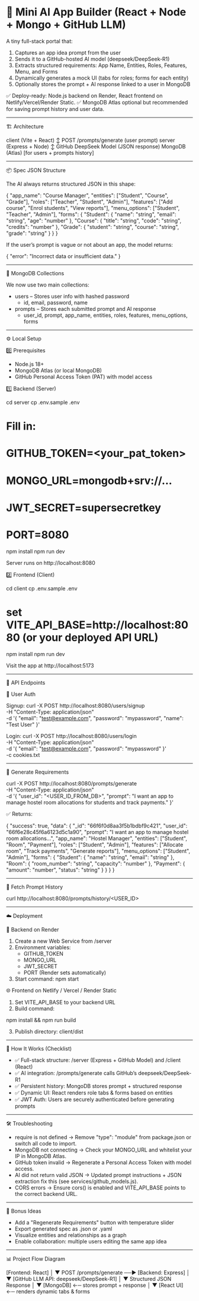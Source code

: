 # 🧠 Mini AI App Builder (React + Node + Mongo + GitHub LLM)

A tiny full-stack portal that:

1. Captures an app idea prompt from the user
2. Sends it to a GitHub-hosted AI model (deepseek/DeepSeek-R1)
3. Extracts structured requirements: App Name, Entities, Roles, Features, Menu, and Forms
4. Dynamically generates a mock UI (tabs for roles; forms for each entity)
5. Optionally stores the prompt + AI response linked to a user in MongoDB

✅ Deploy-ready: Node.js backend on Render, React frontend on Netlify/Vercel/Render Static.
✅ MongoDB Atlas optional but recommended for saving prompt history and user data.

---

🏗️ Architecture

client (Vite + React)
↕ POST /prompts/generate (user prompt)
server (Express + Node)
↕ GitHub DeepSeek Model (JSON response)
MongoDB (Atlas) [for users + prompts history]

---

📦 Spec JSON Structure

The AI always returns structured JSON in this shape:

{
"app_name": "Course Manager",
"entities": ["Student", "Course", "Grade"],
"roles": ["Teacher", "Student", "Admin"],
"features": ["Add course", "Enrol students", "View reports"],
"menu_options": ["Student", "Teacher", "Admin"],
"forms": {
"Student": { "name": "string", "email": "string", "age": "number" },
"Course": { "title": "string", "code": "string", "credits": "number" },
"Grade": { "student": "string", "course": "string", "grade": "string" }
}
}

If the user’s prompt is vague or not about an app, the model returns:

{ "error": "Incorrect data or insufficient data." }

---

🧪 MongoDB Collections

We now use two main collections:

- users – Stores user info with hashed password
    - id, email, password, name
- prompts – Stores each submitted prompt and AI response
    - user_id, prompt, app_name, entities, roles, features, menu_options, forms

---

⚙️ Local Setup

0️⃣ Prerequisites

- Node.js 18+
- MongoDB Atlas (or local MongoDB)
- GitHub Personal Access Token (PAT) with model access

1️⃣ Backend (Server)

cd server
cp .env.sample .env

# Fill in:

# GITHUB_TOKEN=<your_pat_token>

# MONGO_URL=mongodb+srv://...

# JWT_SECRET=supersecretkey

# PORT=8080

npm install
npm run dev

Server runs on http://localhost:8080

2️⃣ Frontend (Client)

cd client
cp .env.sample .env

# set VITE_API_BASE=http://localhost:8080 (or your deployed API URL)

npm install
npm run dev

Visit the app at http://localhost:5173

---

🧪 API Endpoints

🔐 User Auth

Signup:
curl -X POST http://localhost:8080/users/signup \
 -H "Content-Type: application/json" \
 -d '{
"email": "test@example.com",
"password": "mypassword",
"name": "Test User"
}'

Login:
curl -X POST http://localhost:8080/users/login \
 -H "Content-Type: application/json" \
 -d '{
"email": "test@example.com",
"password": "mypassword"
}' \
 -c cookies.txt

---

🤖 Generate Requirements

curl -X POST http://localhost:8080/prompts/generate \
 -H "Content-Type: application/json" \
 -d '{
"user_id": "<USER_ID_FROM_DB>",
"prompt": "I want an app to manage hostel room allocations for students and track payments."
}'

✅ Returns:

{
"success": true,
"data": {
"\_id": "66f6f0d8aa3f5b1bdbf9c421",
"user_id": "66f6e28c45f6a6123d5c1a90",
"prompt": "I want an app to manage hostel room allocations...",
"app_name": "Hostel Manager",
"entities": ["Student", "Room", "Payment"],
"roles": ["Student", "Admin"],
"features": ["Allocate room", "Track payments", "Generate reports"],
"menu_options": ["Student", "Admin"],
"forms": {
"Student": { "name": "string", "email": "string" },
"Room": { "room_number": "string", "capacity": "number" },
"Payment": { "amount": "number", "status": "string" }
}
}
}

---

📜 Fetch Prompt History

curl http://localhost:8080/prompts/history/<USER_ID>

---

☁️ Deployment

🚀 Backend on Render

1. Create a new Web Service from /server
2. Environment variables:
    - GITHUB_TOKEN
    - MONGO_URL
    - JWT_SECRET
    - PORT (Render sets automatically)
3. Start command: npm start

🌐 Frontend on Netlify / Vercel / Render Static

1. Set VITE_API_BASE to your backend URL
2. Build command:

npm install && npm run build

3. Publish directory: client/dist

---

🧪 How It Works (Checklist)

- ✅ Full-stack structure: /server (Express + GitHub Model) and /client (React)
- ✅ AI integration: /prompts/generate calls GitHub’s deepseek/DeepSeek-R1
- ✅ Persistent history: MongoDB stores prompt + structured response
- ✅ Dynamic UI: React renders role tabs & forms based on entities
- ✅ JWT Auth: Users are securely authenticated before generating prompts

---

🛠️ Troubleshooting

- require is not defined → Remove "type": "module" from package.json or switch all code to import.
- MongoDB not connecting → Check your MONGO_URL and whitelist your IP in MongoDB Atlas.
- GitHub token invalid → Regenerate a Personal Access Token with model access.
- AI did not return valid JSON → Updated prompt instructions + JSON extraction fix this (see services/github_models.js).
- CORS errors → Ensure cors() is enabled and VITE_API_BASE points to the correct backend URL.

---

🧠 Bonus Ideas

- Add a "Regenerate Requirements" button with temperature slider
- Export generated spec as .json or .yaml
- Visualize entities and relationships as a graph
- Enable collaboration: multiple users editing the same app idea

---

📊 Project Flow Diagram

[Frontend: React]
│
▼
POST /prompts/generate ──► [Backend: Express]
│
▼
[GitHub LLM API: deepseek/DeepSeek-R1]
│
▼
Structured JSON Response
│
▼
[MongoDB] ←─ stores prompt + response
│
▼
[React UI] ←─ renders dynamic tabs & forms
